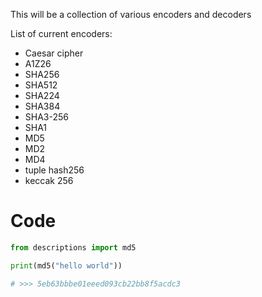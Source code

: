 This will be a collection of various encoders and decoders

List of current encoders:

* Caesar cipher
* A1Z26
* SHA256
* SHA512
* SHA224
* SHA384
* SHA3-256
* SHA1
* MD5
* MD2
* MD4
* tuple hash256
* keccak 256

# Code

```python
from descriptions import md5

print(md5("hello world"))

# >>> 5eb63bbbe01eeed093cb22bb8f5acdc3
```